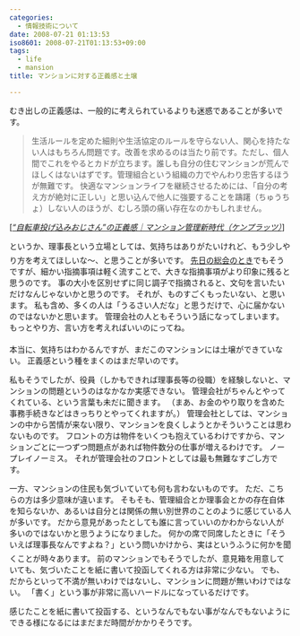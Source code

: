 ```yaml
---
categories:
  - 情報技術について
date: 2008-07-21 01:13:53
iso8601: 2008-07-21T01:13:53+09:00
tags:
  - life
  - mansion
title: マンションに対する正義感と土壌

---
```


むき出しの正義感は、一般的に考えられているよりも迷惑であることが多いです。

<blockquote cite="http://kenplatz.nikkeibp.co.jp/article/mansion/20080312/517084/?P=2" title="Source: &#8220;自転車投げ込みおじさん&#8221;の正義感｜マンション管理新時代（ケンプラッツ）; Accessed Date: 5/10/2008" class="blockquote">
生活ルールを定めた細則や生活協定のルールを守らない人、関心を持たない人はもちろん問題です。改善を求めるのは当たり前です。ただし、個人間でこれをやるとカドが立ちます。誰しも自分の住むマンションが荒んでほしくはないはずです。管理組合という組織の力でやんわり忠告するほうが無難です。
快適なマンションライフを継続させるためには、「自分の考え方が絶対に正しい」と思い込んで他人に強要することを躊躇（ちゅうちょ）しない人のほうが、むしろ頭の痛い存在なのかもしれません。 
</blockquote>
<div class="cite"> [<cite><a href="http://kenplatz.nikkeibp.co.jp/article/mansion/20080312/517084/?P=2">&#8220;自転車投げ込みおじさん&#8221;の正義感｜マンション管理新時代（ケンプラッツ）</a></cite>] </div>

&#133;というか、理事長という立場としては、気持ちはありがたいけれど、もう少しやり方を考えてほしいな～、と思うことが多いです。
<a href="https://www.nqou.net/2008/06/01/174158">先日の総会のとき</a>でもそうですが、細かい指摘事項は軽く流すことで、大きな指摘事項がより印象に残ると思うのです。
事の大小を区別せずに同じ調子で指摘されると、文句を言いたいだけなんじゃないかと思うのです。
それが、ものすごくもったいない、と思います。
私も含め、多くの人は「うるさい人だな」と思うだけで、心に届かないのではないかと思います。
管理会社の人ともそういう話になってしまいます。
もっとやり方、言い方を考えればいいのに&#133;ってね。

本当に、気持ちはわかるんですが、まだこのマンションには土壌ができていない。
正義感という種をまくのはまだ早いのです。

私もそうでしたが、役員（しかもできれば理事長等の役職）を経験しないと、マンションの問題というのはなかなか実感できない。
管理会社がちゃんとやってくれている、という言葉も未だに聞きます。
（まあ、お金のやり取りを含めた事務手続きなどはきっちりとやってくれますが。）
管理会社としては、マンションの中から苦情が来ない限り、マンションを良くしようとかそういうことは思わないものです。
フロントの方は物件をいくつも抱えているわけですから、マンションごとに一つずつ問題点があれば物件数分の仕事が増えるわけです。
ノープレイノーミス。
それが管理会社のフロントとしては最も無難なすごし方です。

一方、マンションの住民も気づいていても何も言わないものです。
ただ、こちらの方は多少意味が違います。
そもそも、管理組合とか理事会とかの存在自体を知らないか、あるいは自分とは関係の無い別世界のことのように感じている人が多いです。
だから意見があったとしても誰に言っていいのかわからない人が多いのではないかと思うようになりました。
何かの席で同席したときに「そういえば理事長なんですよね？」という問いかけから、実は&#133;というふうに何かを聞くことが時々あります。
前のマンションでもそうでしたが、意見箱を用意していても、気づいたことを紙に書いて投函してくれる方は非常に少ない。
でも、だからといって不満が無いわけではないし、マンションに問題が無いわけではない。
「書く」という事が非常に高いハードルになっているだけです。

感じたことを紙に書いて投函する、というなんでもない事がなんでもないようにできる様になるにはまだまだ時間がかかりそうです。
